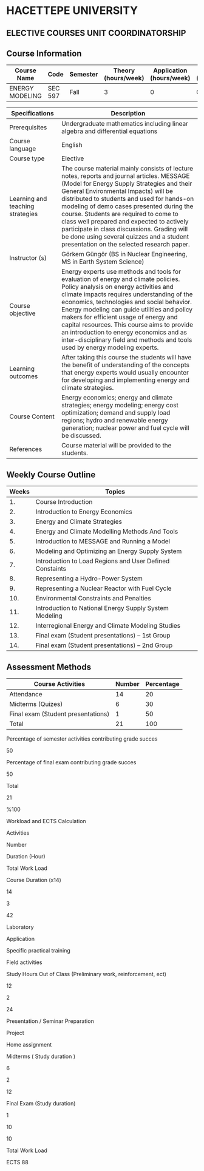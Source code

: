 # HACETTEPE UNIVERSITY

## ELECTIVE COURSES UNIT COORDINATORSHIP

 

## Course Information

 

|Course Name|Code|Semester|Theory (hours/week)|Application (hours/week)|Laboratory (hours/week)|National Credit|ECTS|
|-----------|----|--------|-------------------|------------------------|-----------------------|---------------|----|
|ENERGY MODELING|SEC 597|Fall|3               |0                       |0                      |3              |3   |

|Specifications|Description|
|--------------|-----------|
|Prerequisites |Undergraduate mathematics including linear algebra and differential equations|
|Course language|English|
|Course type|Elective|
|Learning and teaching strategies|The course material mainly consists of lecture notes, reports and journal articles. MESSAGE (Model for Energy Supply Strategies and their General Environmental Impacts) will be distributed to students and used for hands-on modeling of demo cases presented during the course. Students are required to come to class well prepared and expected to actively participate in class discussions. Grading will be done using several quizzes and a student presentation on the selected research paper.|
|Instructor (s)|Görkem Güngör (BS in Nuclear Engineering, MS in Earth System Science)|
|Course objective|Energy experts use methods and tools for evaluation of energy and climate policies. Policy analysis on energy activities and climate impacts requires understanding of the economics, technologies and social behavior. Energy modeling can guide utilities and policy makers for efficient usage of energy and capital resources. This course aims to provide an introduction to energy economics and as inter-disciplinary field and methods and tools used by energy modeling experts.|
|Learning outcomes|After taking this course the students will have the benefit of understanding of the concepts that energy experts would usually encounter for developing and implementing energy and climate strategies.|
|Course Content|Energy economics; energy and climate strategies; energy modeling; energy cost optimization; demand and supply load regions; hydro and renewable energy generation; nuclear power and fuel cycle will be discussed.|
|References|Course material will be provided to the students.|

 

## Weekly Course Outline

 

|Weeks|Topics|
|-----|------|
|1.|Course Introduction|
|2.|Introduction to Energy Economics|
|3.|Energy and Climate Strategies|
|4.|Energy and Climate Modelling Methods And Tools|
|5.|Introduction to MESSAGE and Running a Model|
|6.|Modeling and Optimizing an Energy Supply System|
|7.|Introduction to Load Regions and User Defined Constaints|
|8.|Representing a Hydro-Power System|
|9.|Representing a Nuclear Reactor with Fuel Cycle|
|10.|Environmental Constraints and Penalties|
|11.|Introduction to National Energy Supply System Modeling|
|12.|Interregional Energy and Climate Modeling Studies|
|13.|Final exam (Student presentations) – 1st Group|
|14.|Final exam (Student presentations) – 2nd Group|

 

## Assessment Methods

 

|Course Activities|Number|Percentage|
|-----------------|------|----------|
|Attendance       |14    |20        |
|Midterms (Quizes)|6     |30        |
|Final exam (Student presentations)|1|50|
|Total            |21    |100       |

Percentage of semester activities contributing grade succes

 

50

Percentage of final exam contributing grade succes

 

50

Total

21

%100

 

Workload and ECTS Calculation

 

Activities

Number

Duration (Hour)

Total Work Load

Course Duration (x14)

14

3

42

Laboratory

 

 

 

Application

 

 

 

Specific practical training

 

 

 

 Field activities

 

 

 

Study Hours Out of Class (Preliminary work, reinforcement, ect)

12

2

24

Presentation / Seminar Preparation

 

 

 

Project

 

 

 

Home assignment

 

 

 

Midterms ( Study duration )

6

2

12

Final Exam (Study duration)

1

10

10

Total Work Load

ECTS 88

